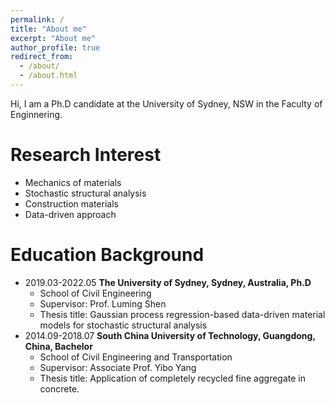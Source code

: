 ```yaml
---
permalink: /
title: "About me"
excerpt: "About me"
author_profile: true
redirect_from: 
  - /about/
  - /about.html
---
```


Hi, I am a Ph.D candidate at the University of Sydney, NSW in the Faculty of Enginnering.

Research Interest
=====
* Mechanics of materials
* Stochastic structural analysis
* Construction materials
* Data-driven approach

Education Background
=====

* 2019.03-2022.05	**The University of Sydney, Sydney, Australia, Ph.D**
	* School of Civil Engineering
	* Supervisor: Prof. Luming Shen
	* Thesis title: Gaussian process regression-based data-driven material models for stochastic structural analysis
* 2014.09-2018.07	**South China University of Technology, Guangdong, China, Bachelor**
	* School of Civil Engineering and Transportation
	* Supervisor: Associate Prof. Yibo Yang
	* Thesis title: Application of completely recycled fine aggregate in concrete.


